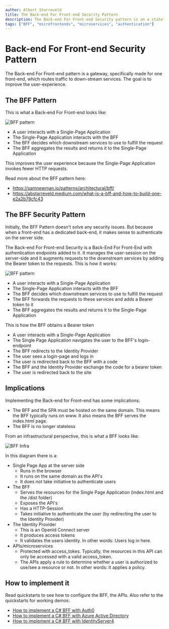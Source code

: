```yaml
---
author: Albert Starreveld
title: The Back-end For Front-end Security Pattern
description: The Back-end For Front-end Security pattern is an a stateful BFF. It augments requests to the downstream services by adding Bearer tokens to the requests. 
tags: ["BFF", "microfrontends", "microservices", "authentication"]
---
```

# Back-end For Front-end Security Pattern

The Back-end For Front-end pattern is a gateway, specifically made for one front-end, which routes traffic to down-stream services. The goal is to improve the user-experience.

## The BFF Pattern

This is what a Back-end For Front-end looks like:

![BFF pattern](https://raw.githubusercontent.com/thecloudnativewebapp/GoCloudNative.Bff/main/docs/gocloudnative.org/content/Concepts/diagrams/bff.png)

* A user interacts with a Single-Page Application
* The Single-Page Application interacts with the BFF
* The BFF decides which downstream services to use to fulfill the request
* The BFF aggregates the results and returns it to the Single-Page Application

This improves the user experience because the Single-Page Application invokes fewer HTTP requests.

Read more about the BFF pattern here:
* https://samnewman.io/patterns/architectural/bff/
* https://abstarreveld.medium.com/what-is-a-bff-and-how-to-build-one-e2a2b78cfc43

## The BFF Security Pattern
Initially, the BFF Pattern doesn't solve any security issues. But because when a front-end has a dedicated back-end, it makes sense to authenticate on the server side. 

The Back-end For Front-end Security is a Back-End For Front-End with authentication endpoints added to it. It manages the user-session on the server-side and it augments requests to the downstream services by adding the Bearer token to the requests. This is how it works:

![BFF pattern](https://raw.githubusercontent.com/thecloudnativewebapp/GoCloudNative.Bff/main/docs/gocloudnative.org/content/Concepts/diagrams/bff-security-pattern.png)

* A user interacts with a Single-Page Application
* The Single-Page Application interacts with the BFF
* The BFF decides which downstream services to use to fulfill the request
* The BFF forwards the requests to these services and adds a Bearer token to it
* The BFF aggregates the results and returns it to the Single-Page Application

This is how the BFF obtains a Bearer token
* A user interacts with a Single-Page Application
* The Single Page Application navigates the user to the BFF's login-endpoint
* The BFF redirects to the Identity Provider
* The user sees a login-page and logs in
* The user is redirected back to the BFF with a code
* The BFF and the Identity Provider exchange the code for a bearer token
* The user is redirected back to the site

## Implications
Implementing the Back-end for Front-end has some implications:

* The BFF and the SPA must be hosted on the same domain. This means the BFF typically runs on www. It also means the BFF serves the index.html page.
* The BFF is no longer stateless

From an infrastructural perspective, this is what a BFF looks like:

![BFF Infra](https://github.com/thecloudnativewebapp/GoCloudNative.Bff/raw/main/docs/gocloudnative.org/content/Diagrams/architecture.png)

In this diagram there is a:

* Single Page App at the server side
    * Runs in the browser
    * It runs on the same domain as the API's
    * It does not take initiative to authenticate users
* The BFF
    * Serves the resources for the Single Page Application (index.html and the /dist folder)
    * Exposes the API's
    * Has a HTTP-Session
    * Takes initiative to authenticate the user (by redirecting the user to the Identity Provider)
* The Identity Provider
    * This is an OpenId Connect server
    * It produces access tokens
    * It validates the users identity. In other words: Users log in here.
* APIs/microservices
    * Protected with access_tokes. Typically, the resources in this API can only be accessed with a valid access_token.
    * The APIs apply a rule to determine whether a user is authorized to use/see a resource or not. In other words: It applies a policy.

## How to implement it

Read quickstarts to see how to configure the BFF, the APIs. Also refer to the quickstarts for working demos:

- [How to implement a C# BFF with Auth0](/integration-manuals/quickstarts/auth0/quickstart)
- [How to implement a C# BFF with Azure Active Directory](/integration-manuals/quickstarts/azuread/quickstart)
- [How to implement a C# BFF with IdentityServer4](/integration-manuals/quickstarts/identityserver4/quickstart)
